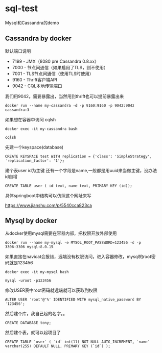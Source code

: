 # sql-test
Mysql和Cassandra的demo

## Cassandra by docker

默认端口说明

- 7199 - JMX（8080 pre Cassandra 0.8.xx）
- 7000 - 节点间通信（如果启用了TLS，则不使用）
- 7001 - TLS节点间通信（使用TLS时使用）
- 9160 - Thrift客户端API
- 9042 - CQL本地传输端口

我们用9042，需要暴露出，当然用到thrift也可以提前暴露出来

```docker run --name my-cassandra -d -p 9160:9160 -p 9042:9042 cassandra:3```

如果想在容器中访问 cqlsh

```docker exec -it my-cassandra bash```

```cqlsh```

先建一个keyspace(database)

```CREATE KEYSPACE test WITH replication = {'class': 'SimpleStrategy', 'replication_factor': '1'};```

建个表user id为主键 还有一个字段是name,一般都是用uuid来当做主键，没办法id自增

```CREATE TABLE user ( id text, name text, PRIMARY KEY (id));```

具体springboot中结构可以仿照这个网址来写 

https://www.jianshu.com/p/5540cca823ca


## Mysql by docker

从docker使用mysql需要在容器内部，把权限开放外部使用 
 
```docker run --name my-mysql -e MYSQL_ROOT_PASSWORD=123456 -d -p 3306:3306 mysql:8.0.15```

如果直接在navicat会报错，远端没有权限访问，进入容器修改，mysql的root密码就是123456

```docker exec -it my-mysql bash```

```mysql -uroot -p123456```

修改USER表中root密码就远端就可以获取到权限

```ALTER USER 'root'@'%' IDENTIFIED WITH mysql_native_password BY '123456';```

然后建个库，我自己起的名字。。

```CREATE DATABASE tony;```

然后建个表，就可以起项目了

```CREATE TABLE `user` (
  `id` int(11) NOT NULL AUTO_INCREMENT,
  `name` varchar(255) DEFAULT NULL,
  PRIMARY KEY (`id`)
); ```

